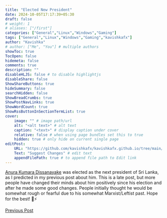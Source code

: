 ```yaml
---
title: "Elected New President"
date: 2024-10-05T17:17:39+05:30
draft: false
# weight: 1
# aliases: ["/first"]
categories: ["General","Linux","Windows","Gaming"]
tags: ["General","Linux","Windows","Gaming","kavishkafx"]
author: "Kavishka"
# author: ["Me", "You"] # multiple authors
showToc: true
TocOpen: false
hidemeta: false
comments: true
description: ""
disableHLJS: false # to disable highlightjs
disableShare: false
ShowShareButtons: true
hideSummary: false
searchHidden: false
ShowBreadCrumbs: true
ShowPostNavLinks: true
ShowWordCount: true
ShowRssButtonInSectionTermList: true
cover:
    image: "" # image path/url
    alt: "<alt text>" # alt text
    caption: "<text>" # display caption under cover
    relative: false # when using page bundles set this to true
    hidden: true # only hide on current single page
editPost:
    URL: "https://github.com/kavishkafx/kavishkafx.github.io/tree/main/content"
    Text: "Suggest Changes" # edit text
    appendFilePath: true # to append file path to Edit link
---
```


[Anura Kumara Dissanayake](https://en.wikipedia.org/wiki/Anura_Kumara_Dissanayake) was elected as the next president of Sri Lanka, as I predicted in my previous post about him. 
This is a late post, but more people have changed their minds about him positively since his election and after he made some good changes. People initially thought he would be somewhat rough or fearful due to his somewhat Marxist/Leftist past.
Hope for the best! 👐⚡️

[Previous Post](https://kavishkafx.github.io/posts/general/presidentialelectionsl2024/)
